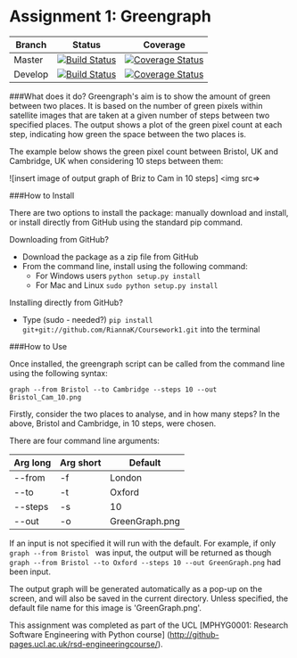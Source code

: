 Assignment 1: Greengraph
========================

| Branch | Status | Coverage | 
| ------ | ------ | -------- |
| Master |[![Build Status](https://travis-ci.org/RiannaK/Coursework1.svg?branch=master)](https://travis-ci.org/RiannaK/Coursework1)| [![Coverage Status](https://coveralls.io/repos/github/RiannaK/Coursework1/badge.svg?branch=master)](https://coveralls.io/github/RiannaK/Coursework1?branch=master) |
| Develop |[![Build Status](https://travis-ci.org/RiannaK/Coursework1.svg?branch=develop)](https://travis-ci.org/RiannaK/Coursework1)| [![Coverage Status](https://coveralls.io/repos/github/RiannaK/Coursework1/badge.svg?branch=develop)](https://coveralls.io/github/RiannaK/Coursework1?branch=develop) |

###What does it do?
Greengraph's aim is to show the amount of green between two places. It is based on the number of green pixels within satellite images that are taken at a given number of steps between two specified places. The output shows a plot of the green pixel count at each step, indicating how green the space between the two places is. 

The example below shows the green pixel count between Bristol, UK and Cambridge, UK when considering 10 steps between them:

![insert image of output graph of Briz to Cam in 10 steps] <img src=>

###How to Install

There are two options to install the package: manually download and install, or install directly from GitHub using the standard pip command.

Downloading from GitHub?
 
 * Download the package as a zip file from GitHub
 * From the command line, install using the following command:
	- For Windows users ```python setup.py install```
	- For Mac and Linux ```sudo python setup.py install```
 
Installing directly from GitHub?
 
 * Type (sudo - needed?) ```pip install git+git://github.com/RiannaK/Coursework1.git``` into the terminal


###How to Use

Once installed, the greengraph script can be called from the command line using the following syntax:

```graph --from Bristol --to Cambridge --steps 10 --out Bristol_Cam_10.png ```

Firstly, consider the two places to analyse, and in how many steps? In the above, Bristol and Cambridge, in 10 steps, were chosen.

There are four command line arguments:

| Arg long | Arg short |    Default     | 
| -------- | ----------| -------------- |
| --from   |   -f      | London         | 
| --to     |   -t      | Oxford         | 
| --steps  |   -s      | 10             | 
| --out    |   -o      | GreenGraph.png | 


If an input is not specified it will run with the default. 
For example, if only ```graph --from Bristol ``` was input, the output will be returned as though ```graph --from Bristol --to Oxford --steps 10 --out GreenGraph.png``` had been input.

The output graph will be generated automatically as a pop-up on the screen, and will also be saved in the current directory. Unless specified, the default file name for this image is 'GreenGraph.png'.

This assignment was completed as part of the UCL [MPHYG0001: Research Software Engineering with Python course] (http://github-pages.ucl.ac.uk/rsd-engineeringcourse/).
